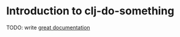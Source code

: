 # Introduction to clj-do-something

TODO: write [great documentation](http://jacobian.org/writing/what-to-write/)
